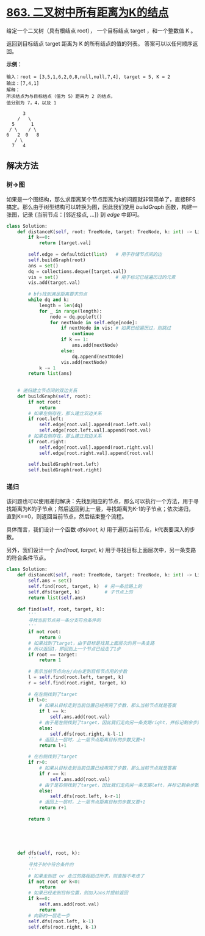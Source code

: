 # [863. 二叉树中所有距离为K的结点](https://leetcode-cn.com/problems/all-nodes-distance-k-in-binary-tree/)

给定一个二叉树（具有根结点 root）， 一个目标结点 target ，和一个整数值 K 。

返回到目标结点 target 距离为 K 的所有结点的值的列表。 答案可以以任何顺序返回。

**示例**：
```
输入：root = [3,5,1,6,2,0,8,null,null,7,4], target = 5, K = 2
输出：[7,4,1]
解释：
所求结点为与目标结点（值为 5）距离为 2 的结点，
值分别为 7，4，以及 1

      3
    /   \
  5      1
 / \    / \
6   2  0   8
   / \
  7   4
```

## 解决方法

### 树&rarr;图

如果是一个图结构，那么求距离某个节点距离为k的问题就非常简单了，直接BFS搞定。那么由于树型结构可以转换为图，因此我们使用 *buildGraph* 函数，构建一张图，记录 {当前节点：[邻近接点, ...]} 到 *edge* 中即可。

```py
class Solution:
    def distanceK(self, root: TreeNode, target: TreeNode, k: int) -> List[int]:
        if k==0:
            return [target.val]
        
        self.edge = defaultdict(list)   # 用于存储节点间的边
        self.buildGraph(root)
        ans = set()
        dq = collections.deque([target.val])
        vis = set()                     # 用于标记已经遍历过的元素
        vis.add(target.val)
        
        # bfs找到满足距离要求的点
        while dq and k:
            length = len(dq)
            for _ in range(length):
                node = dq.popleft()
                for nextNode in self.edge[node]:
                    if nextNode in vis: # 如果已经遍历过，则跳过
                        continue
                    if k == 1:
                        ans.add(nextNode)
                    else:
                        dq.append(nextNode)
                    vis.add(nextNode)
            k -= 1
        return list(ans)
        
    
    # 递归建立节点间的双边关系
    def buildGraph(self, root):
        if not root:
            return
        # 如果左侧存在，那么建立双边关系
        if root.left:
            self.edge[root.val].append(root.left.val)
            self.edge[root.left.val].append(root.val)
        # 如果右侧存在，那么建立双边关系
        if root.right:
            self.edge[root.val].append(root.right.val)
            self.edge[root.right.val].append(root.val)
        
        self.buildGraph(root.left)
        self.buildGraph(root.right)
```

### 递归

该问题也可以使用递归解决：先找到相应的节点，那么可以执行一个方法，用于寻找距离为K的子节点；然后返回到上一层，寻找距离为K-1的子节点；依次递归，直到K==0，则返回当前节点，然后结束整个流程。

具体而言，我们设计一个函数 *dfs(root, k)* 用于遍历当前节点，k代表要深入的步数。

另外，我们设计一个 *find(root, target, k)* 用于寻找目标上面层次中，另一条支路的符合条件节点。

```py
class Solution:
    def distanceK(self, root: TreeNode, target: TreeNode, k: int) -> List[int]:
        self.ans = set()
        self.find(root, target, k)  # 另一条岔路上的
        self.dfs(target, k)         # 子节点上的
        return list(self.ans)
    
    def find(self, root, target, k):
        '''
        寻找当前节点另一条分支符合条件的
        '''
        if not root:
            return 0
        # 如果找到了target，由于目标是找其上面层次的另一条支路
        # 所以返回1，即回到上一个节点已经走了1步
        if root == target:  
            return 1
        
        # 表示当前节点向左/向右走到目标节点用的步数 
        l = self.find(root.left, target, k)
        r = self.find(root.right, target, k)
        
        # 在左侧找到了target
        if l>0:
            # 如果从目标走到当前位置已经用完了步数，那么当前节点就是答案
            if l == k:
                self.ans.add(root.val)
            # 由于是左侧找到了target，因此我们走向另一条支路right，并标记剩余步数为k-l-1
            else:
                self.dfs(root.right, k-l-1)
            # 返回上一层时，上一层节点距离目标的步数又要+1
            return l+1
        
        # 在右侧找到了target
        if r>0:
            # 如果从目标走到当前位置已经用完了步数，那么当前节点就是答案
            if r == k:
                self.ans.add(root.val)
            # 由于是右侧找到了target，因此我们走向另一条支路left，并标记剩余步数为k-r-1
            else:
                self.dfs(root.left, k-r-1)
            # 返回上一层时，上一层节点距离目标的步数又要+1
            return r+1
        
        return 0
    
    
    
    
    
    def dfs(self, root, k):
        '''
        寻找子树中符合条件的
        '''
        # 如果走到底 or 走过的路程超过所求，则直接不考虑了
        if not root or k<0:
            return
        # 如果已经走到目标位置，则加入ans并提前返回
        if k==0:
            self.ans.add(root.val)
            return
        # 向新的一层走一步
        self.dfs(root.left, k-1)
        self.dfs(root.right, k-1)
```
